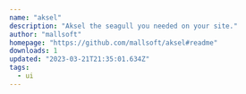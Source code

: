 ```yaml
---
name: "aksel"
description: "Aksel the seagull you needed on your site."
author: "mallsoft"
homepage: "https://github.com/mallsoft/aksel#readme"
downloads: 1
updated: "2023-03-21T21:35:01.634Z"
tags: 
  - ui
---
```

